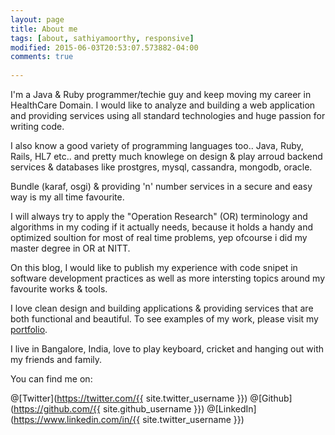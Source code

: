 ```yaml
---
layout: page
title: About me
tags: [about, sathiyamoorthy, responsive]
modified: 2015-06-03T20:53:07.573882-04:00
comments: true
  
---
```


I'm a Java & Ruby programmer/techie guy and keep moving my career in HealthCare Domain. I would like to analyze and building a web application and providing services using all standard technologies and huge passion for writing code.

I also know a good variety of programming languages too.. Java, Ruby, Rails, HL7 etc.. and pretty much knowlege on design & play arroud backend services & databases like prostgres, mysql, cassandra, mongodb, oracle.

Bundle (karaf, osgi) & providing 'n' number services in a secure and easy way is my all time favourite.

I will always try to apply the "Operation Research" (OR) terminology and algorithms in my coding if it actually needs, because it holds a handy and optimized soultion for most of real time problems, yep ofcourse i did my master degree in OR at NITT. 

On this blog, I would like to publish my experience with code snipet in software development practices as well as more intersting topics around my favourite works & tools.

I love clean design and building applications & providing services that are both functional and beautiful. To see examples of my work, please visit my [portfolio](https://github.com/sathiyamoorthy?tab=repositories).

I live in Bangalore, India, love to play keyboard, cricket and hanging out with my friends and family.

You can find me on: 

@[Twitter](https://twitter.com/{{ site.twitter_username }})
@[Github](https://github.com/{{ site.github_username }})
@[LinkedIn](https://www.linkedin.com/in/{{ site.twitter_username }})
